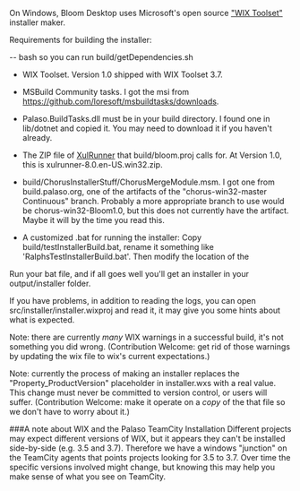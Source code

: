 On Windows, Bloom Desktop uses Microsoft's open source ["WIX Toolset"](http://wixtoolset.org/) installer maker.

Requirements for building the installer:

-- bash so you can run build/getDependencies.sh

- WIX Toolset. Version 1.0 shipped with WIX Toolset 3.7.

- MSBuild Community tasks. I got the msi from https://github.com/loresoft/msbuildtasks/downloads.

- Palaso.BuildTasks.dll must be in your build directory. I found one in lib/dotnet and copied it. You may need to download it if you haven't already.

- The ZIP file of [XulRunner](http://ftp.mozilla.org/pub/mozilla.org/xulrunner/releases/) that build/bloom.proj calls for. At Version 1.0, this is xulrunner-8.0.en-US.win32.zip.

- build/ChorusInstallerStuff/ChorusMergeModule.msm. I got one from build.palaso.org, one of the artifacts of the "chorus-win32-master Continuous" branch. Probably a more appropriate branch to use would be chorus-win32-Bloom1.0, but this does not currently have the artifact. Maybe it will by the time you read this.

- A customized .bat for running the installer:
Copy build/testInstallerBuild.bat, rename it something like 'RalphsTestInstallerBuild.bat'. Then modify the location of the

Run your bat file, and if all goes well you'll get an installer in your output/installer folder.

If you have problems, in addition to reading the logs, you can open src/installer/installer.wixproj and read it, it may give you some hints about what is expected.

Note: there are currently *many* WIX warnings in a successful build, it's not something you did wrong. (Contribution Welcome: get rid of those warnings by updating the wix file to wix's current expectations.)

Note: currently the process of making an installer replaces the "Property_ProductVersion" placeholder in installer.wxs with a real value. This change must never be committed to version control, or users will suffer. (Contribution Welcome: make it operate on a _copy_ of the that file so we don't have to worry about it.)

###A note about WIX and the Palaso TeamCity Installation
Different projects may expect different versions of WIX, but it appears they can't be installed side-by-side (e.g. 3.5 and 3.7). Therefore we have a windows "junction" on the TeamCity agents that points projects looking for 3.5 to 3.7. Over time the specific versions involved might change, but knowing this may help you make sense of what you see on TeamCity.